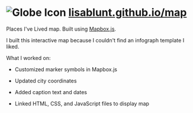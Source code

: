 ![Globe Icon](http:///img/favicon-globe.ico) [lisablunt.github.io/map](http://lisablunt.github.io/map)
==============

Places I've Lived map. Built using [Mapbox.js](https://www.mapbox.com/mapbox.js/api/v3.1.1/). 

I built this interactive map because I couldn't find an infograph template I liked.

What I worked on:

* Customized marker symbols in Mapbox.js

* Updated city coordinates

* Added caption text and dates

* Linked HTML, CSS, and JavaScript files to display map

